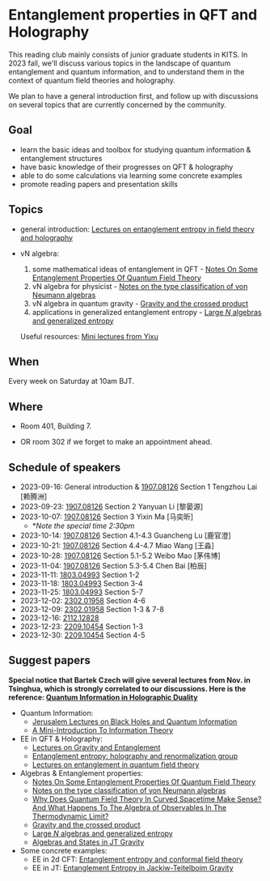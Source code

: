 # Entanglement properties in QFT and Holography

This reading club mainly consists of junior graduate students in KITS. In 2023 fall, we'll discuss various topics in the landscape of quantum entanglement and quantum information, and to understand them in the context of quantum field theories and holography.

We plan to have a general introduction first, and follow up with discussions on several topics that are currently concerned by the community.




## Goal

- learn the basic ideas and toolbox for studying quantum information & entanglement structures
- have basic knowledge of their progresses on QFT & holography
- able to do some calculations via learning some concrete examples 
- promote reading papers and presentation skills



## Topics

- general introduction: [Lectures on entanglement entropy in field theory and
  holography](https://arxiv.org/abs/1907.08126) 

- vN algebra:

  1. some mathematical ideas of entanglement in QFT - [Notes On Some Entanglement Properties Of Quantum Field Theory](https://arxiv.org/abs/1803.04993) 
  2. vN algebra for physicist - [Notes on the type classification of von Neumann algebras](https://arxiv.org/abs/2302.01958) 
  3. vN algebra in quantum gravity - [Gravity and the crossed product](https://arxiv.org/abs/2112.12828) 
  4. applications in generalized entanglement entropy - [Large *N* algebras and generalized entropy](https://arxiv.org/abs/2209.10454) 

  Useful resources: [Mini lectures from Yixu](https://space.bilibili.com/1881237721/channel/collectiondetail?sid=1184790) 




## When

Every week on Saturday at 10am BJT.




## Where

- Room 401, Building 7.

- OR room 302 if we forget to make an appointment ahead.

  


## Schedule of speakers

- 2023-09-16: General introduction & [1907.08126](https://arxiv.org/abs/1907.08126) Section 1 Tengzhou Lai [赖腾洲]
- 2023-09-23: [1907.08126](https://arxiv.org/abs/1907.08126) Section 2 Yanyuan Li [黎晏源]
- 2023-10-07: [1907.08126](https://arxiv.org/abs/1907.08126) Section 3 Yixin Ma [马奕昕]
  - **Note the special time 2:30pm*
- 2023-10-14: [1907.08126](https://arxiv.org/abs/1907.08126) Section 4.1-4.3 Guancheng Lu [鹿官澄]
- 2023-10-21: [1907.08126](https://arxiv.org/abs/1907.08126) Section 4.4-4.7 Miao Wang [王淼]
- 2023-10-28: [1907.08126](https://arxiv.org/abs/1907.08126) Section 5.1-5.2 Weibo Mao [茅伟博]
- 2023-11-04: [1907.08126](https://arxiv.org/abs/1907.08126) Section 5.3-5.4 Chen Bai [柏辰]
- 2023-11-11: [1803.04993](https://arxiv.org/abs/1803.04993) Section 1-2
- 2023-11-18: [1803.04993](https://arxiv.org/abs/1803.04993) Section 3-4
- 2023-11-25: [1803.04993](https://arxiv.org/abs/1803.04993) Section 5-7
- 2023-12-02: [2302.01958](https://arxiv.org/abs/2302.01958) Section 4-6
- 2023-12-09: [2302.01958](https://arxiv.org/abs/2302.01958) Section 1-3 & 7-8
- 2023-12-16: [2112.12828](https://arxiv.org/abs/2112.12828) 
- 2023-12-23: [2209.10454](https://arxiv.org/abs/2209.10454) Section 1-3
- 2023-12-30: [2209.10454](https://arxiv.org/abs/2209.10454) Section 4-5



## Suggest papers

**Special notice that Bartek Czech will give several lectures from Nov. in Tsinghua, which is strongly correlated to our discussions. Here is the reference: [Quantum Information in Holographic Duality ](https://arxiv.org/abs/2108.09188)** 

- Quantum Information:
  - [Jerusalem Lectures on Black Holes and
    Quantum Information](https://arxiv.org/abs/1409.1231) 
  - [A Mini-Introduction To Information Theory](https://arxiv.org/abs/1805.11965) 
- EE in QFT & Holography:
  - [Lectures on Gravity and Entanglement](https://arxiv.org/abs/1609.00026) 
  - [Entanglement entropy: holography and renormalization group](https://arxiv.org/abs/1801.10352) 
  - [Lectures on entanglement in quantum field theory](https://arxiv.org/abs/2201.13310) 
- Algebras & Entanglement properties:
  - [Notes On Some Entanglement Properties Of Quantum Field Theory](https://arxiv.org/abs/1803.04993) 
  - [Notes on the type classification of von Neumann
    algebras](https://arxiv.org/abs/2302.01958) 
  - [Why Does Quantum Field Theory In Curved Spacetime Make Sense?
    And What Happens To The Algebra of Observables In The Thermodynamic Limit?](https://arxiv.org/abs/2112.11614) 
  - [Gravity and the crossed product](https://arxiv.org/abs/2112.12828) 
  - [Large *N* algebras and generalized entropy](https://arxiv.org/abs/2209.10454) 
  - [Algebras and States in JT Gravity](https://arxiv.org/abs/2301.07257) 
- Some concrete examples:
  - EE in 2d CFT: [Entanglement entropy and conformal field theory](https://arxiv.org/abs/0905.4013) 
  - EE in JT: [Entanglement Entropy in Jackiw-Teitelboim
    Gravity](https://arxiv.org/abs/1911.10663) 
